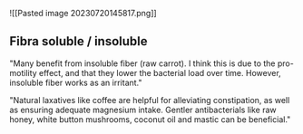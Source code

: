 

![[Pasted image 20230720145817.png]]


## Fibra soluble / insoluble

"Many benefit from insoluble fiber (raw carrot). I think this is due to the pro-motility effect, and that they lower the bacterial load over time. However, insoluble fiber works as an irritant."

"Natural laxatives like coffee are helpful for alleviating constipation, as well as ensuring adequate magnesium intake. Gentler antibacterials like raw honey, white button mushrooms, coconut oil and mastic can be beneficial."

